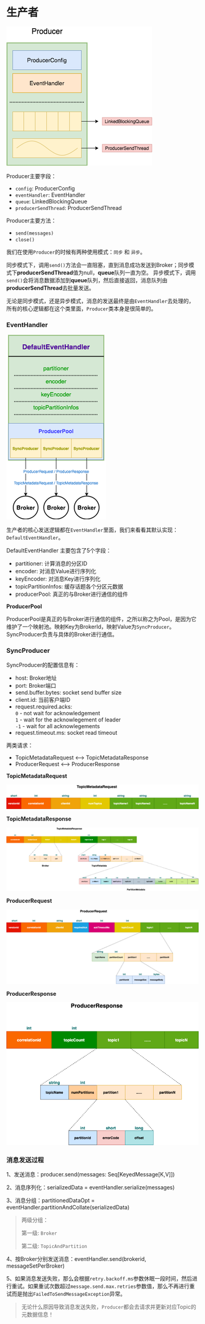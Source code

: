 # 生产者


![](image/producer.png)

Producer主要字段：

- `config`: ProducerConfig
- `eventHandler`: EventHandler
- `queue`: LinkedBlockingQueue
- `producerSendThread`: ProducerSendThread

Producer主要方法：

- `send(messages)`
- `close()`

我们在使用`Producer`的时候有两种使用模式：`同步` 和 `异步`。

同步模式下，调用`send()`方法会一直阻塞，直到消息成功发送到Broker；同步模式下**producerSendThread**值为null，**queue**队列一直为空。
异步模式下，调用`send()`会将消息数据添加到**queue**队列，然后直接返回，消息队列由**producerSendThread**去批量发送。

无论是同步模式，还是异步模式，消息的发送最终是由`EventHandler`去处理的，所有的核心逻辑都在这个类里面，`Producer`类本身是很简单的。

### EventHandler

![](image/eventhandler.png)

生产者的核心发送逻辑都在`EventHandler`里面，我们来看看其默认实现：`DefaultEventHandler`。

DefaultEventHandler 主要包含了5个字段：

- partitioner: 计算消息的分区ID
- encoder: 对消息Value进行序列化
- keyEncoder: 对消息Key进行序列化
- topicPartitionInfos: 缓存话题各个分区元数据
- producerPool: 真正的与Broker进行通信的组件

**ProducerPool**

ProducerPool是真正的与Broker进行通信的组件，之所以称之为Pool，是因为它维护了一个映射池。映射Key为BrokerId，映射Value为`SyncProducer`。SyncProducer负责与具体的Broker进行通信。

### SyncProducer

SyncProducer的配置信息有：

- host: Broker地址
- port: Broker端口
- send.buffer.bytes: socket send buffer size
- client.id: 当前客户端ID
- request.required.acks: <br>`0` - not wait for acknowledgement<br>`1` - wait for the acknowlegement of leader<br>`-1` - wait for all acknowlegements
- request.timeout.ms: socket read timeout

两类请求：

- TopicMetadataRequest <--> TopicMetadataResponse
- ProducerRequest <--> ProducerResponse

**TopicMetadataRequest**

![TopicMetadataRequest](image/topic-metadata-request.png)

**TopicMetadataResponse**

![TopicMetadataResponse](image/topic-metadata-response.png)

**ProducerRequest**

![ProducerRequest](image/producer-request.png)

**ProducerResponse**

![ProducerResponse](image/producer-response.png)

### 消息发送过程

1、发送消息：producer.send(messages: Seq[KeyedMessage[K,V]])

2、消息序列化：serializedData = eventHandler.serialize(messages)

3、消息分组：partitionedDataOpt = eventHandler.partitionAndCollate(serializedData)

> 两级分组：
>
> 第一级: `Broker`
>
> 第二级: `TopicAndPartition`

4、按Broker分别发送消息：eventHandler.send(brokerid, messageSetPerBroker)

5、如果消息发送失败，那么会根据`retry.backoff.ms`参数休眠一段时间，然后进行重试。如果重试次数超过`message.send.max.retries`参数值，那么不再进行重试而是抛出`FailedToSendMessageException`异常。

> 无论什么原因导致消息发送失败，`Producer`都会去请求并更新对应Topic的元数据信息！